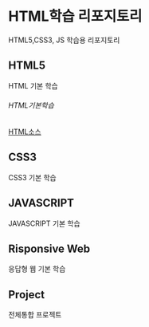# HTML학습 리포지토리

HTML5,CSS3, JS 학습용 리포지토리

## HTML5 
HTML 기본 학습

###### HTML기본학습
[HTML소스](https://github.com/hyojin-park24/Study-HTML/tree/main/01_HTML)


## CSS3
CSS3 기본 학습


## JAVASCRIPT 
JAVASCRIPT 기본 학습

## Risponsive Web
응답형 웹 기본 학습

## Project
전체통합 프로젝트
